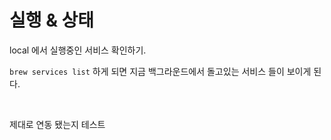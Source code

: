 # 실행 & 상태



local 에서 실행중인 서비스 확인하기.

`brew services list` 하게 되면 지금 백그라운드에서 돌고있는 서비스 들이 보이게 된다.

<figure><img src="../.gitbook/assets/스크린샷 2023-12-22 오후 11.53.54.png" alt=""><figcaption></figcaption></figure>

제대로 연동 됐는지 테스트&#x20;
